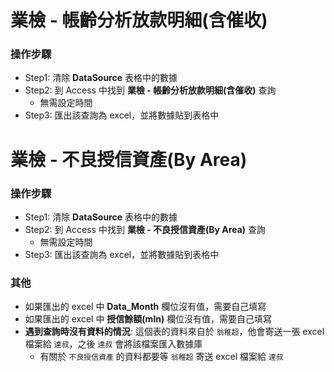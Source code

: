 # 業檢 - 帳齡分析放款明細(含催收)
### 操作步驟
- Step1: 清除 **DataSource** 表格中的數據
- Step2: 到 Access 中找到 **業檢 - 帳齡分析放款明細(含催收)** 查詢
    - 無需設定時間
- Step3: 匯出該查詢為 excel，並將數據貼到表格中

# 業檢 - 不良授信資產(By Area)
### 操作步驟
- Step1: 清除 **DataSource** 表格中的數據
- Step2: 到 Access 中找到 **業檢 - 不良授信資產(By Area)** 查詢
    - 無需設定時間
- Step3: 匯出該查詢為 excel，並將數據貼到表格中

### 其他
- 如果匯出的 excel 中 **Data_Month** 欄位沒有值，需要自己填寫
- 如果匯出的 excel 中 **授信餘額(mln)** 欄位沒有值，需要自己填寫
- **遇到查詢時沒有資料的情況**: 這個表的資料來自於 `翁稚超`，他會寄送一張 excel 檔案給 `達叔`，之後 `達叔` 會將該檔案匯入數據庫
    - 有關於 `不良授信資產` 的資料都要等 `翁稚超` 寄送 excel 檔案給 `達叔`